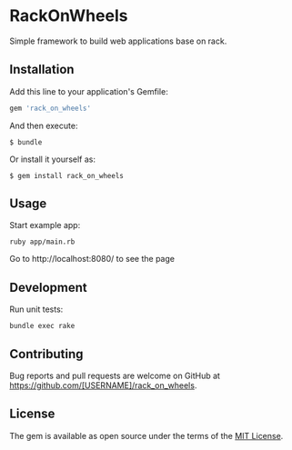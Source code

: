# RackOnWheels

Simple framework to build web applications base on rack.

## Installation

Add this line to your application's Gemfile:

```ruby
gem 'rack_on_wheels'
```

And then execute:

    $ bundle

Or install it yourself as:

    $ gem install rack_on_wheels

## Usage

Start example app:

    ruby app/main.rb

Go to http://localhost:8080/ to see the page

## Development

Run unit tests:

    bundle exec rake

## Contributing

Bug reports and pull requests are welcome on GitHub at https://github.com/[USERNAME]/rack_on_wheels.


## License

The gem is available as open source under the terms of the [MIT License](http://opensource.org/licenses/MIT).

